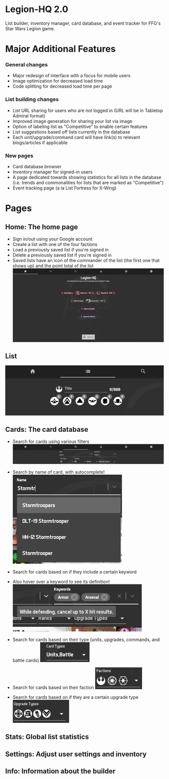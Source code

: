 # Legion-HQ 2.0
List builder, inventory manager, card database, and event tracker for FFG's Star Wars Legion game.

# Major Additional Features
### General changes
- Major redesign of interface with a focus for mobile users
- Image optimization for decreased load time
- Code splitting for decreased load time per page
### List building changes
- List URL sharing for users who are not logged in (URL will be in Tabletop Admiral format)
- Improved image generation for sharing your list via image
- Option of labeling list as "Competitive" to enable certain features
- List suggestions based off lists currently in the database
- Each unit/upgrade/command card will have link(s) to relevant blogs/articles if applicable
### New pages
- Card database browser
- Inventory manager for signed-in users
- A page dedicated towards showing statistics for all lists in the database (i.e. trends and commonalities for lists that are marked as "Competitive")
- Event tracking page (a la List Fortress for X-Wing)

# Pages

## Home: The home page
- Sign in/out using your Google account
- Create a list with one of the four factions
- Load a previously saved list if you're signed in
- Delete a previously saved list if you're signed in
- Saved lists have an icon of the commander of the list (the first one that shows up) and the point total of the list
![Screenshot](images/Home.png)

## List
![Screenshot](images/List.png)

## Cards: The card database
- Search for cards using various filters
![Screenshot](images/Cards.png)

- Search by name of card, with autocomplete!
![Screenshot](images/CardsName.png)

- Search for cards based on if they include a certain keyword
- Also hover over a keyword to see its definition!
![Screenshot](images/CardsKeywords.png)

- Search for cards based on their type (units, upgrades, commands, and battle cards)
![Screenshot](images/CardsCardTypes.png)

- Search for cards based on their faction
![Screenshot](images/CardsFactions.png)

- Search for cards based on if they are a certain upgrade type
![Screenshot](images/CardsUpgradeTypes.png)

## Stats: Global list statistics

## Settings: Adjust user settings and inventory

## Info: Information about the builder
